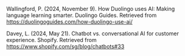 Wallingford, P. (2024, November 9). How Duolingo uses AI: Making language learning smarter. Duolingo Guides. Retrieved from https://duolingoguides.com/how-duolingo-use-ai/

Davey, L. (2024, May 21). Chatbot vs. conversational AI for customer experience. Shopify. Retrieved from https://www.shopify.com/sg/blog/chatbots#33
